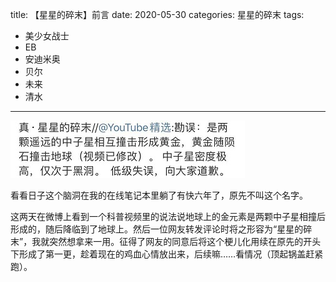 title:	【星星的碎末】前言
date:	2020-05-30
categories: 星星的碎末
tags:
- 美少女战士
- EB
- 安迪米奥
- 贝尔
- 未来
- 清水
---

![题图](/images/xxdsm.jpg)<!--more-->


看看日子这个脑洞在我的在线笔记本里躺了有快六年了，原先不叫这个名字。

这两天在微博上看到一个科普视频里的说法说地球上的金元素是两颗中子星相撞后形成的，随后降临到了地球上。然后一位网友转发评论时将之形容为“星星的碎末”，我就突然想拿来一用。征得了网友的同意后将这个梗儿化用续在原先的开头下形成了第一更，趁着现在的鸡血心情放出来，后续嘛……看情况（顶起锅盖赶紧跑）。